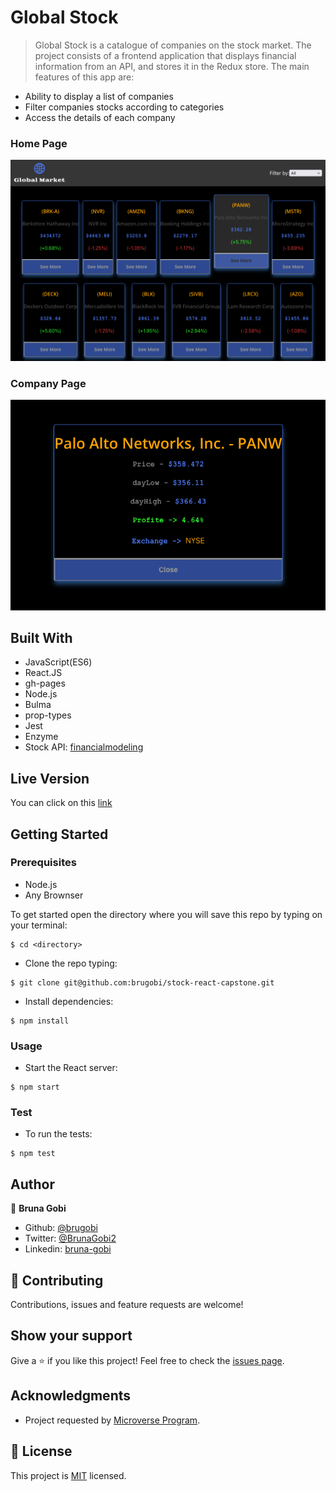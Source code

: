 # Global Stock
 
> Global Stock is a catalogue of companies on the stock market. The project consists of a frontend application that displays financial information from an API, and stores it in the Redux store. The main features of this app are:

- Ability to display a list of companies
- Filter companies stocks according to categories
- Access the details of each company

### Home Page

![home](./src/images/home.png)

### Company Page

![company](./src/images/company.png)

## Built With

- JavaScript(ES6)
- React.JS
- gh-pages
- Node.js
- Bulma
- prop-types
- Jest
- Enzyme
- Stock API: [financialmodeling](https://financialmodelingprep.com/developer/docs/)

## Live Version

You can click on this [link](https://brugobi.github.io/stock-react-capstone/)

## Getting Started

### Prerequisites

- Node.js
- Any Brownser

To get started open the directory where you will save this repo by typing on your terminal:

```
$ cd <directory>
```

- Clone the repo typing:

```
$ git clone git@github.com:brugobi/stock-react-capstone.git
```
- Install dependencies:

```
$ npm install
```

### Usage

- Start the React server:

```
$ npm start
```

### Test

- To run the tests:

```
$ npm test
```

## Author

👤 **Bruna Gobi**

- Github: [@brugobi](https://github.com/brugobi)
- Twitter: [@BrunaGobi2](https://twitter.com/BrunaGobi2)
- Linkedin: [bruna-gobi](https://www.linkedin.com/in/bruna-gobi/)

## 🤝 Contributing

Contributions, issues and feature requests are welcome!

## Show your support

Give a ⭐️ if you like this project!
Feel free to check the [issues page](issues/).

## Acknowledgments

- Project requested by [Microverse Program](https://www.microverse.org/).

## 📝 License

This project is [MIT](lic.url) licensed.


